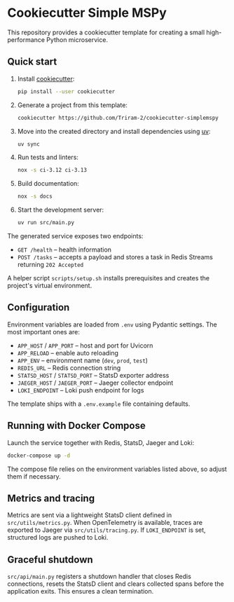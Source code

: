 # Cookiecutter Simple MSPy

This repository provides a cookiecutter template for creating a small high-performance Python microservice.

## Quick start

1. Install [cookiecutter](https://cookiecutter.readthedocs.io/):
   ```bash
   pip install --user cookiecutter
   ```
2. Generate a project from this template:
   ```bash
   cookiecutter https://github.com/Triram-2/cookiecutter-simplemspy
   ```
3. Move into the created directory and install dependencies using [uv](https://github.com/astral-sh/uv):
   ```bash
   uv sync
   ```
4. Run tests and linters:
   ```bash
   nox -s ci-3.12 ci-3.13
   ```
5. Build documentation:
   ```bash
   nox -s docs
   ```
6. Start the development server:
   ```bash
   uv run src/main.py
   ```

The generated service exposes two endpoints:
- `GET /health` – health information
- `POST /tasks` – accepts a payload and stores a task in Redis Streams returning `202 Accepted`

A helper script `scripts/setup.sh` installs prerequisites and creates the project's virtual environment.

## Configuration

Environment variables are loaded from `.env` using Pydantic settings. The most
important ones are:

- `APP_HOST` / `APP_PORT` – host and port for Uvicorn
- `APP_RELOAD` – enable auto reloading
- `APP_ENV` – environment name (`dev`, `prod`, `test`)
- `REDIS_URL` – Redis connection string
- `STATSD_HOST` / `STATSD_PORT` – StatsD exporter address
- `JAEGER_HOST` / `JAEGER_PORT` – Jaeger collector endpoint
- `LOKI_ENDPOINT` – Loki push endpoint for logs

The template ships with a `.env.example` file containing defaults.

## Running with Docker Compose

Launch the service together with Redis, StatsD, Jaeger and Loki:

```bash
docker-compose up -d
```

The compose file relies on the environment variables listed above, so adjust
them if necessary.

## Metrics and tracing

Metrics are sent via a lightweight StatsD client defined in
`src/utils/metrics.py`. When OpenTelemetry is available, traces are exported to
Jaeger via `src/utils/tracing.py`. If `LOKI_ENDPOINT` is set, structured logs are
pushed to Loki.

## Graceful shutdown

`src/api/main.py` registers a shutdown handler that closes Redis connections,
resets the StatsD client and clears collected spans before the application
exits. This ensures a clean termination.
